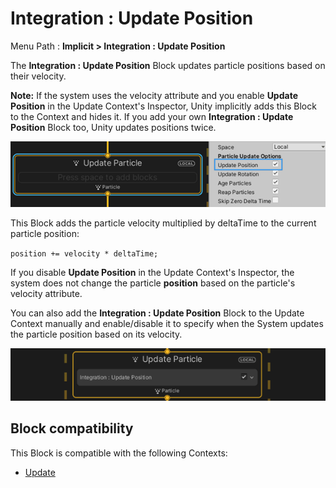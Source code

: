 # Integration : Update Position

Menu Path : **Implicit > Integration : Update Position**

The **Integration : Update Position** Block updates particle positions based on their velocity.

**Note:** If the system uses the velocity attribute and you enable **Update Position** in the Update Context's Inspector, Unity implicitly adds this Block to the Context and hides it. If you add your own **Integration : Update Position** Block too, Unity updates positions twice.

![Unity adds a Update Position Block when you enable Update Position in the Update Context's Inspector.](Images/Block-UpdatePositionInspector.png)

This Block adds the particle velocity multiplied by deltaTime to the current particle position:

`position += velocity * deltaTime;`

If you disable **Update Position** in the Update Context's Inspector, the system does not change the particle **position** based on the particle's velocity attribute.

You can also add the **Integration : Update Position** Block to the Update Context manually and enable/disable it to specify when the System updates the particle position based on its velocity.

![Manually adding the Update Position Block lets you manually enable or disable it.](Images/Block-UpdatePositionBlockInContext.png)

## Block compatibility

This Block is compatible with the following Contexts:

- [Update](Context-Update.md)
